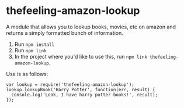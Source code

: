 # thefeeling-amazon-lookup
A module that allows you to lookup books, movies, etc on amazon and returns a simply formatted bunch of information.

1. Run `npm install`
2. Run `npm link`
3. In the project where you'd like to use this, run `npm link thefeeling-amazon-lookup`. 

Use is as follows:
```
var lookup = require('thefeeling-amazon-lookup');
lookup.lookupBook('Harry Potter', function(err, result) {
  console.log('Look, I have harry potter books!', result);
});
```
